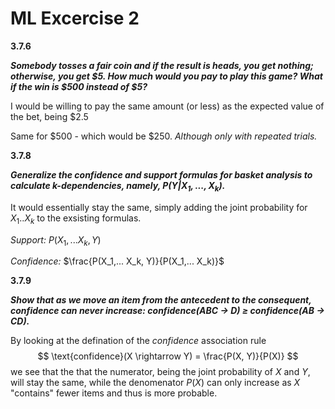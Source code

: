 # ML Excercise 2



**3.7.6**

***Somebody tosses a fair coin and if the result is heads, you get nothing; otherwise, you get \$5. How much would you pay to play this game? What if the win is \$500 instead of \$5?***

I would be willing to pay the same amount (or less) as the expected value of the bet, being $2.5

Same for \$500 - which would be  \$250.  *Although only with repeated trials.*



**3.7.8**

***Generalize the confidence and support formulas for basket analysis to calculate k-dependencies, namely, $P (Y|X_1, . . . , X_k)$.***

It would essentially stay the same, simply adding the joint probability for $X_1..X_k$ to the exsisting formulas.

*Support:* $P(X_1,... X_k, Y)$

*Confidence:* $\frac{P(X_1,... X_k, Y)}{P(X_1,... X_k)}$



**3.7.9**

***Show that as we move an item from the antecedent to the consequent, confidence can never increase: confidence(ABC → D) ≥ confidence(AB → CD).***

By looking at the defination of the *confidence* association rule
$$
\text{confidence}(X \rightarrow Y) = \frac{P(X, Y)}{P(X)}
$$
 we see that the that the numerator, being the joint probability of $X$ and $Y$, will stay the same, while the denomenator $P(X)$ can only increase as $X$ "contains" fewer items and thus is more probable.



















 